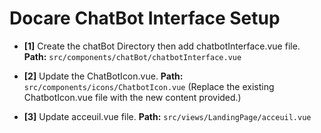 # Docare ChatBot Interface Setup

- **[1]** Create the chatBot Directory then add chatbotInterface.vue file.
  **Path:** `src/components/chatBot/chatbotInterface.vue`
   
- **[2]** Update the ChatBotIcon.vue.
  **Path:** `src/components/icons/ChatbotIcon.vue`
  (Replace the existing ChatbotIcon.vue file with the new content provided.)

- **[3]** Update acceuil.vue file.
  **Path:** `src/views/LandingPage/acceuil.vue`
